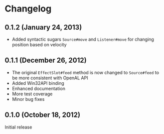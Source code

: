 # Changelog

## 0.1.2 (January 24, 2013)

- Added syntactic sugars `Source#move` and `Listener#move` for changing
  position based on velocity

## 0.1.1 (December 26, 2012)

- The original `EffectSlot#feed` method is now changed to `Source#feed` to be
more consistent with OpenAL API
- Added Win32API binding
- Enhanced documentation
- More test coverage
- Minor bug fixes

## 0.1.0 (October 18, 2012)

Initial release
